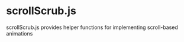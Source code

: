 # scrollScrub.js

scrollScrub.js provides helper functions for implementing scroll-based animations
